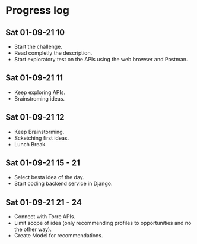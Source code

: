 # Progress log

## Sat 01-09-21 10
* Start the challenge.
* Read completly the description.
* Start exploratory test on the APIs using the web browser and Postman.

## Sat 01-09-21 11
* Keep exploring APIs.
* Brainstroming ideas.


## Sat 01-09-21 12
* Keep Brainstorming.
* Scketching first ideas.
* Lunch Break.

## Sat 01-09-21 15 - 21
* Select besta idea of the day.
* Start coding backend service in Django.

## Sat 01-09-21 21 - 24
* Connect with Torre APIs.
* Limit scope of idea (only recommending profiles to opportunities and no the other way).
* Create Model for recommendations.